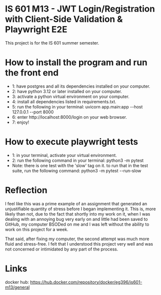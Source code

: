 # IS 601 M13 - JWT Login/Registration with Client-Side Validation & Playwright E2E

This project is for the IS 601 summer semester.

# How to install the program and run the front end

- 1: have postgres and all its dependencies installed on your computer.
- 2: have python 3.12 or later installed on your computer.
- 3: activate a python virtual environment on your computer.
- 4: install all dependencies listed in requirements.txt.
- 5: run the following in your terminal: uvicorn app.main:app --host 127.0.0.1 --port 8000
- 6: enter http://localhost:8000/login on your web browser.
- 7: enjoy!

# How to execute playwright tests

- 1: in your terminal, activate your virtual environment.
- 2: run the following command in your terminal: python3 -m pytest
- Note: there is one test with the 'slow' tag on it. to run that in the test suite, run the following command: python3 -m pytest --run-slow

# Reflection

I feel like this was a prime example of an assignment that generated an unjustifiable quantity of stress before I began implementing it. This is, more likely than not, due to the fact that shortly into my work on it, when I was dealing with an annoying bug very early on and little had been saved to GitHub, my computer BSODed on me and I was left without the ability to work on this project for a week.

That said, after fixing my computer, the second attempt was much more fluid and stress-free. I felt that I understood this project very well and was not concerned or intimidated by any part of the process.

# Links

docker hub: https://hub.docker.com/repository/docker/eg396/is601-m13/general